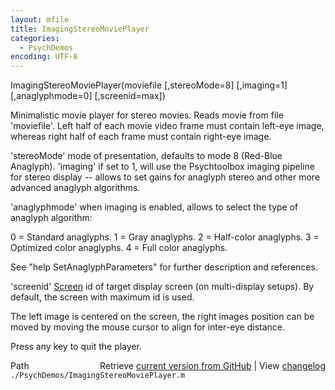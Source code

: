 ```yaml
---
layout: mfile
title: ImagingStereoMoviePlayer
categories:
  - PsychDemos
encoding: UTF-8
---
```


ImagingStereoMoviePlayer(moviefile [,stereoMode=8] [,imaging=1] [,anaglyphmode=0] [,screenid=max])

Minimalistic movie player for stereo movies. Reads movie from file
'moviefile'. Left half of each movie video frame must contain left-eye
image, whereas right half of each frame must contain right-eye image.

'stereoMode' mode of presentation, defaults to mode 8 (Red-Blue
Anaglyph). 'imaging' if set to 1, will use the Psychtoolbox imaging
pipeline for stereo display -- allows to set gains for anaglyph stereo
and other more advanced anaglyph algorithms.

'anaglyphmode' when imaging is enabled, allows to select the type of
anaglyph algorithm:

0 = Standard anaglyphs.
1 = Gray anaglyphs.
2 = Half-color anaglyphs.
3 = Optimized color anaglyphs.
4 = Full color anaglyphs.

See "help SetAnaglyphParameters" for further description and references.

'screenid' [Screen](/docs/Screen) id of target display screen (on multi-display setups).
By default, the screen with maximum id is used.

The left image is centered on the screen, the right images position can
be moved by moving the mouse cursor to align for inter-eye distance.

Press any key to quit the player.


<div class="code_header" style="text-align:right;">
  <span style="float:left;">Path&nbsp;&nbsp;</span> <span class="counter">Retrieve <a href=
  "https://raw.github.com/Psychtoolbox-3/Psychtoolbox-3/beta/./PsychDemos/ImagingStereoMoviePlayer.m">current version from GitHub</a> | View <a href=
  "https://github.com/Psychtoolbox-3/Psychtoolbox-3/commits/beta/./PsychDemos/ImagingStereoMoviePlayer.m">changelog</a></span>
</div>
<div class="code">
  <code>./PsychDemos/ImagingStereoMoviePlayer.m</code>
</div>
